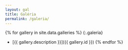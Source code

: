 ```yaml
---
layout: gal
title: Galéria
permalink: /galeria/
---
```


{% for gallery in site.data.galleries %}
{:.galeria}
- [{{ gallery.description }}]({{ gallery.id }})
{% endfor %}